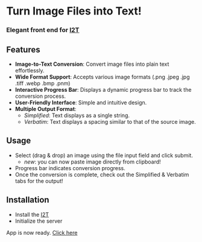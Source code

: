# Turn Image Files into Text!
### Elegant front end for [I2T](https://github.com/Perlesvaux/i2t)

## Features

- **Image-to-Text Conversion**: Convert image files into plain text effortlessly.
- **Wide Format Support**: Accepts various image formats (.png .jpeg .jpg .tiff .webp .bmp .pnm)
- **Interactive Progress Bar**: Displays a dynamic progress bar to track the conversion process.
- **User-Friendly Interface**: Simple and intuitive design.
- **Multiple Output Format**: 
    - *Simplified*: Text displays as a single string.
    - *Verbatim*: Text displays a spacing similar to that of the source image.


## Usage

- Select (drag & drop) an image using the file input field and click submit.
    - *new*: you can now paste image directly from clipboard!
- Progress bar indicates conversion progress.
- Once the conversion is complete, check out the Simplified & Verbatim tabs for the output!


## Installation
- Install the [I2T](https://github.com/Perlesvaux/i2t)
- Initialize the server  

App is now ready. [Click here](https://perlesvaux.github.io/itt/)
